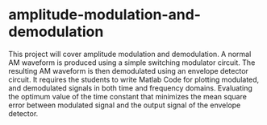 # amplitude-modulation-and-demodulation
This project will cover amplitude modulation and demodulation. A normal AM  waveform is produced using a simple switching modulator circuit. The resulting  AM waveform is then demodulated using an envelope detector circuit. It  requires the students to write Matlab Code for plotting modulated, and  demodulated signals in both time and frequency domains. Evaluating the  optimum value of the time constant that minimizes the mean square error  between modulated signal and the output signal of the envelope detector. 
